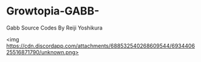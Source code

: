 # Growtopia-GABB-
Gabb Source Codes By Reiji Yoshikura


<img https://cdn.discordapp.com/attachments/688532540268609544/693440625516871790/unknown.png>
